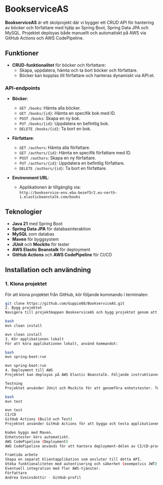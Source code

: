 # BookserviceAS

**BookserviceAS** är ett skolprojekt där vi bygger ett CRUD API för hantering av böcker och författare med hjälp av Spring Boot, Spring Data JPA och MySQL. Projektet deployas både manuellt och automatiskt på AWS via GitHub Actions och AWS CodePipeline.

## Funktioner

- **CRUD-funktionalitet** för böcker och författare:
    - Skapa, uppdatera, hämta och ta bort böcker och författare.
    - Böcker kan kopplas till författare och hanteras dynamiskt via API:et.

### API-endpoints

- **Böcker**:
    - `GET /books`: Hämta alla böcker.
    - `GET /books/{id}`: Hämta en specifik bok med ID.
    - `POST /books`: Skapa en ny bok.
    - `PUT /books/{id}`: Uppdatera en befintlig bok.
    - `DELETE /books/{id}`: Ta bort en bok.

- **Författare**:
    - `GET /authors`: Hämta alla författare.
    - `GET /authors/{id}`: Hämta en specifik författare med ID.
    - `POST /authors`: Skapa en ny författare.
    - `PUT /authors/{id}`: Uppdatera en befintlig författare.
    - `DELETE /authors/{id}`: Ta bort en författare.

- **Environment URL**:
    - Applikationen är tillgänglig via:  
      `http://bookservice-env.eba-bezef5r2.eu-north-1.elasticbeanstalk.com/books`

## Teknologier

- **Java 21** med Spring Boot
- **Spring Data JPA** för databasinteraktion
- **MySQL** som databas
- **Maven** för byggsystem
- **JUnit** och **Mockito** för tester
- **AWS Elastic Beanstalk** för deployment
- **GitHub Actions** och **AWS CodePipeline** för CI/CD

## Installation och användning

### 1. Klona projektet
För att klona projektet från GitHub, kör följande kommando i terminalen:
   ```bash
   git clone https://github.com/Guppie88/BookserviceAS.git
2. Bygg projektet
Navigera till projektmappen BookserviceAS och bygg projektet genom att köra följande kommando:

bash
mvn clean install

mvn clean install
3. Kör applikationen lokalt
För att köra applikationen lokalt, använd kommandot:

bash
mvn spring-boot:run

mvn spring-boot:run
4. Deployment till AWS
Projektet kan deployas på AWS Elastic Beanstalk. Följande instruktioner hjälper dig att koppla applikationen till en MySQL-databas på AWS RDS via miljövariabler.

Testning
Projektet använder JUnit och Mockito för att genomföra enhetstester. Tester körs automatiskt genom GitHub Actions, men du kan också köra dem lokalt med följande kommando:

bash
mvn test

mvn test
CI/CD
GitHub Actions (Build och Test)
Projektet använder GitHub Actions för att bygga och testa applikationen automatiskt. Vid varje push eller pull request till main körs följande process:

Koden byggs med Maven.
Enhetstester körs automatiskt.
AWS CodePipeline (Deployment)
AWS CodePipeline används för att hantera deployment-delen av CI/CD-processen. När en ändring pushas till GitHub, byggs applikationen automatiskt och deployas till AWS Elastic Beanstalk via CodePipeline.

Framtida arbete
Skapa en separat klientapplikation som ansluter till detta API.
Utöka funktionaliteten med autentisering och säkerhet (exempelvis JWT).
Eventuell integration med fler AWS-tjänster.
Författare
Andrea Sveinsdottir - GitHub-profil
